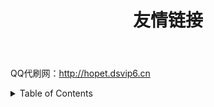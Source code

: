 ﻿---
title: "友情链接"
data: 2019-01-26
categories: R
tags:
- R
---

QQ代刷网：<http://hopet.dsvip6.cn>

<!-- more -->

<details>
<summary>Table of Contents</summary>
